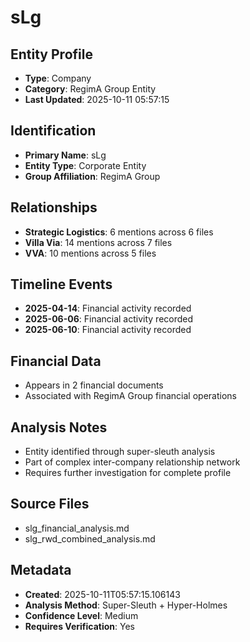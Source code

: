 # sLg

## Entity Profile
- **Type**: Company
- **Category**: RegimA Group Entity
- **Last Updated**: 2025-10-11 05:57:15

## Identification
- **Primary Name**: sLg
- **Entity Type**: Corporate Entity
- **Group Affiliation**: RegimA Group

## Relationships
- **Strategic Logistics**: 6 mentions across 6 files
- **Villa Via**: 14 mentions across 7 files
- **VVA**: 10 mentions across 5 files

## Timeline Events
- **2025-04-14**: Financial activity recorded
- **2025-06-06**: Financial activity recorded  
- **2025-06-10**: Financial activity recorded

## Financial Data
- Appears in 2 financial documents
- Associated with RegimA Group financial operations

## Analysis Notes
- Entity identified through super-sleuth analysis
- Part of complex inter-company relationship network
- Requires further investigation for complete profile

## Source Files
- slg_financial_analysis.md
- slg_rwd_combined_analysis.md

## Metadata
- **Created**: 2025-10-11T05:57:15.106143
- **Analysis Method**: Super-Sleuth + Hyper-Holmes
- **Confidence Level**: Medium
- **Requires Verification**: Yes
